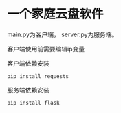 # 一个家庭云盘软件

main.py为客户端， server.py为服务端。

客户端使用前需要编辑ip变量

客户端依赖安装

`
  pip install requests
`

服务端依赖安装

`
  pip install flask
`
